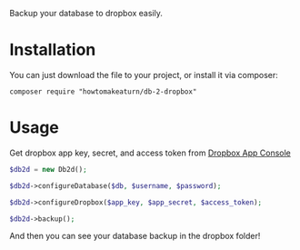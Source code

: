 Backup your database to dropbox easily.

# Installation

You can just download the file to your project, or install it via composer:
```
composer require "howtomakeaturn/db-2-dropbox"
```

# Usage

Get dropbox app key, secret, and access token from [Dropbox App Console](https://www.dropbox.com/developers/apps)

```php
$db2d = new Db2d();

$db2d->configureDatabase($db, $username, $password);

$db2d->configureDropbox($app_key, $app_secret, $access_token);

$db2d->backup();
```

And then you can see your database backup in the dropbox folder!
